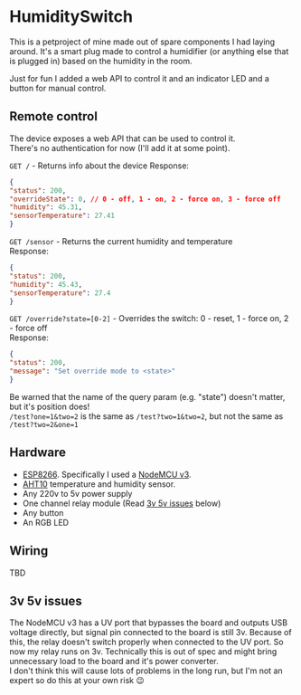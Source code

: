 # HumiditySwitch

This is a petproject of mine made out of spare components I had laying around.
It's a smart plug made to control a humidifier (or anything else that is plugged in) based on the humidity in the room.

Just for fun I added a web API to control it and an indicator LED and a button for manual control.

## Remote control

The device exposes a web API that can be used to control it.  
There's no authentication for now (I'll add it at some point).  

`GET /` - Returns info about the device
Response:
```json
{
"status": 200,
"overrideState": 0, // 0 - off, 1 - on, 2 - force on, 3 - force off
"humidity": 45.31,
"sensorTemperature": 27.41
}
```

`GET /sensor` - Returns the current humidity and temperature  
Response:
```json
{
"status": 200,
"humidity": 45.43,
"sensorTemperature": 27.4
}
```

`GET /override?state=[0-2]` - Overrides the switch: 0 - reset, 1 - force on, 2 - force off  
Response:
```json
{
"status": 200,
"message": "Set override mode to <state>"
}
```

Be warned that the name of the query param (e.g. "state") doesn't matter, but it's position does!  
`/test?one=1&two=2` is the same as `/test?two=1&two=2`, but not the same as `/test?two=2&one=1`

## Hardware

- [ESP8266](https://en.wikipedia.org/wiki/ESP8266). Specifically I used a [NodeMCU v3](https://www.nodemcu.com/index_en.html).
- [AHT10](https://esphome.io/components/sensor/aht10.html) temperature and humidity sensor.
- Any 220v to 5v power supply
- One channel relay module (Read [3v 5v issues](#3v-5v-issues) below)
- Any button
- An RGB LED

## Wiring

TBD

## 3v 5v issues

The NodeMCU v3 has a UV port that bypasses the board and outputs USB voltage directly, but signal pin connected to the board is still 3v.
Because of this, the relay doesn't switch properly when connected to the UV port.
So now my relay runs on 3v. Technically this is out of spec and might bring unnecessary load to the board and it's power converter.  
I don't think this will cause lots of problems in the long run, but I'm not an expert so do this at your own risk 😉